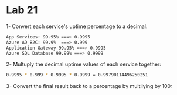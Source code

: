 # Lab 21


1- Convert each service's uptime percentage to a decimal:
```bash
App Services: 99.95% ===> 0.9995
Azure AD B2C: 99.9%  ===> 0.999
Application Gateway 99.95% ===> 0.9995
Azure SQL Database 99.99% ===> 0.9999
```

2- Multuply the decimal uptime values of each service together:


```bash
0.9995 * 0.999 * 0.9995 * 0.9999 = 0.99790114496250251
```

3- Convert the final result back to a percentage by multilying by 100:
```bash

```
